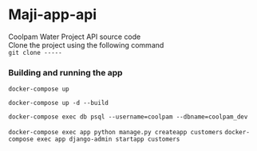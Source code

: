 # Maji-app-api
Coolpam Water Project API source code\
Clone the project using the following command \
`git clone -----`

### Building and running the app
`docker-compose up`

`docker-compose up -d --build`

`docker-compose exec db psql --username=coolpam --dbname=coolpam_dev`

`docker-compose exec app python manage.py createapp customers`
`docker-compose exec app django-admin startapp customers`




  